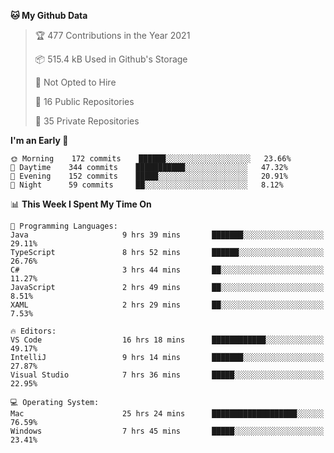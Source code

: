 <!--START_SECTION:waka-->
**🐱 My Github Data** 

> 🏆 477 Contributions in the Year 2021
 > 
> 📦 515.4 kB Used in Github's Storage 
 > 
> 🚫 Not Opted to Hire
 > 
> 📜 16 Public Repositories 
 > 
> 🔑 35 Private Repositories  
 > 
**I'm an Early 🐤** 

```text
🌞 Morning    172 commits    ██████░░░░░░░░░░░░░░░░░░░   23.66% 
🌆 Daytime    344 commits    ███████████░░░░░░░░░░░░░░   47.32% 
🌃 Evening    152 commits    █████░░░░░░░░░░░░░░░░░░░░   20.91% 
🌙 Night      59 commits     ██░░░░░░░░░░░░░░░░░░░░░░░   8.12%

```


📊 **This Week I Spent My Time On** 

```text
💬 Programming Languages: 
Java                     9 hrs 39 mins       ███████░░░░░░░░░░░░░░░░░░   29.11% 
TypeScript               8 hrs 52 mins       ██████░░░░░░░░░░░░░░░░░░░   26.76% 
C#                       3 hrs 44 mins       ██░░░░░░░░░░░░░░░░░░░░░░░   11.27% 
JavaScript               2 hrs 49 mins       ██░░░░░░░░░░░░░░░░░░░░░░░   8.51% 
XAML                     2 hrs 29 mins       ██░░░░░░░░░░░░░░░░░░░░░░░   7.53%

🔥 Editors: 
VS Code                  16 hrs 18 mins      ████████████░░░░░░░░░░░░░   49.17% 
IntelliJ                 9 hrs 14 mins       ███████░░░░░░░░░░░░░░░░░░   27.87% 
Visual Studio            7 hrs 36 mins       █████░░░░░░░░░░░░░░░░░░░░   22.95%

💻 Operating System: 
Mac                      25 hrs 24 mins      ███████████████████░░░░░░   76.59% 
Windows                  7 hrs 45 mins       █████░░░░░░░░░░░░░░░░░░░░   23.41%

```


<!--END_SECTION:waka-->

